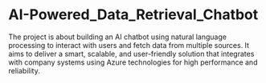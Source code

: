 # AI-Powered_Data_Retrieval_Chatbot
The project is about building an AI chatbot using natural language processing to interact with users and fetch data from multiple sources. It aims to deliver a smart, scalable, and user-friendly solution that integrates with company systems using Azure technologies for high performance and reliability.
